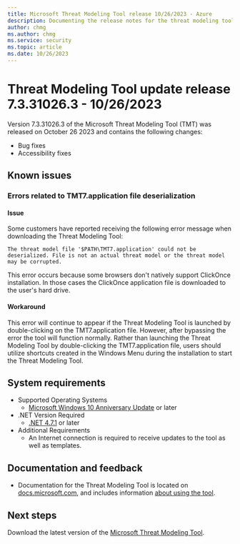 ```yaml
---
title: Microsoft Threat Modeling Tool release 10/26/2023 - Azure
description: Documenting the release notes for the threat modeling tool release 7.3.31026.3.
author: chmg
ms.author: chmg
ms.service: security
ms.topic: article
ms.date: 10/26/2023
---
```


# Threat Modeling Tool update release 7.3.31026.3 - 10/26/2023

Version 7.3.31026.3 of the Microsoft Threat Modeling Tool (TMT) was released on October 26 2023 and contains the following changes:

- Bug fixes
- Accessibility fixes

## Known issues

### Errors related to TMT7.application file deserialization

#### Issue

Some customers have reported receiving the following error message when downloading the Threat Modeling Tool:

```
The threat model file '$PATH\TMT7.application' could not be deserialized. File is not an actual threat model or the threat model may be corrupted.
```

This error occurs because some browsers don't natively support ClickOnce installation. In those cases the ClickOnce application file is downloaded to the user's hard drive.

#### Workaround

This error will continue to appear if the Threat Modeling Tool is launched by double-clicking on the TMT7.application file. However, after bypassing the error the tool will function normally. Rather than launching the Threat Modeling Tool by double-clicking the TMT7.application file, users should utilize shortcuts created in the Windows Menu during the installation to start the Threat Modeling Tool.

## System requirements

- Supported Operating Systems
  - [Microsoft Windows 10 Anniversary Update](https://blogs.windows.com/windowsexperience/2016/08/02/how-to-get-the-windows-10-anniversary-update/#HTkoK5Zdv0g2F2Zq.97) or later
- .NET Version Required
  - [.NET 4.7.1](https://go.microsoft.com/fwlink/?LinkId=863262) or later
- Additional Requirements
  - An Internet connection is required to receive updates to the tool as well as templates.

## Documentation and feedback

- Documentation for the Threat Modeling Tool is located on [docs.microsoft.com](./threat-modeling-tool.md), and includes information [about using the tool](./threat-modeling-tool-getting-started.md).

## Next steps

Download the latest version of the [Microsoft Threat Modeling Tool](https://aka.ms/threatmodelingtool).
